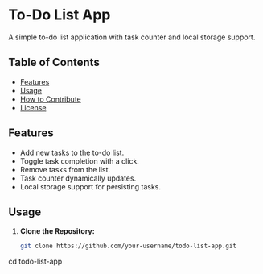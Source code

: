 # To-Do List App

A simple to-do list application with task counter and local storage support.

## Table of Contents

- [Features](#features)
- [Usage](#usage)
- [How to Contribute](#how-to-contribute)
- [License](#license)

## Features

- Add new tasks to the to-do list.
- Toggle task completion with a click.
- Remove tasks from the list.
- Task counter dynamically updates.
- Local storage support for persisting tasks.

## Usage

1. **Clone the Repository:**

   ```bash
   git clone https://github.com/your-username/todo-list-app.git
cd todo-list-app

